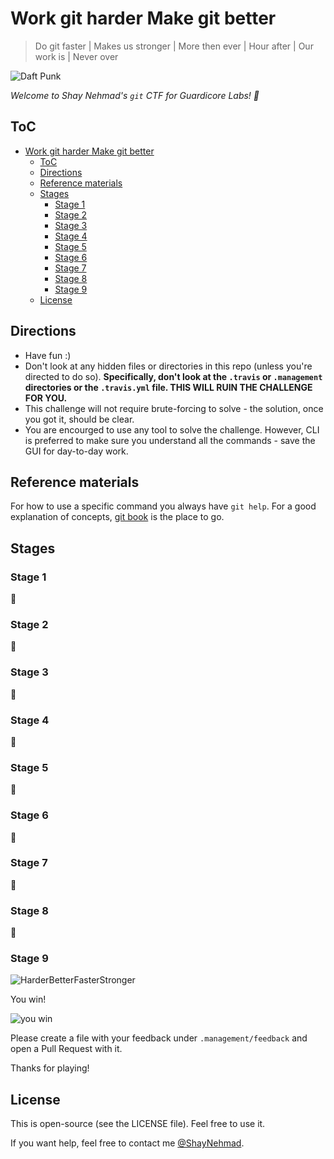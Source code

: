 # Work git harder Make git better

> Do git faster | Makes us stronger | More then ever | Hour after | Our work is | Never over

![Daft Punk](https://media.giphy.com/media/mvRt9fiKKz7Ve/giphy.gif)

_Welcome to Shay Nehmad's `git` CTF for Guardicore Labs! 🚩_

## ToC

- [Work git harder Make git better](#work-git-harder-make-git-better)
  - [ToC](#toc)
  - [Directions](#directions)
  - [Reference materials](#reference-materials)
  - [Stages](#stages)
    - [Stage 1](#stage-1)
    - [Stage 2](#stage-2)
    - [Stage 3](#stage-3)
    - [Stage 4](#stage-4)
    - [Stage 5](#stage-5)
    - [Stage 6](#stage-6)
    - [Stage 7](#stage-7)
    - [Stage 8](#stage-8)
    - [Stage 9](#stage-9)
  - [License](#license)

## Directions

- Have fun :)
- Don't look at any hidden files or directories in this repo (unless you're directed to do so). **Specifically, don't look at the `.travis` or `.management` directories or the `.travis.yml` file. THIS WILL RUIN THE CHALLENGE FOR YOU.**
- This challenge will not require brute-forcing to solve - the solution, once you got it, should be clear.
- You are encourged to use any tool to solve the challenge. However, CLI is preferred to make sure you understand all the commands - save the GUI for day-to-day work.

## Reference materials
  
For how to use a specific command you always have `git help`. For a good explanation of concepts, [git book](https://git-scm.com/book/en/v2) is the place to go.

## Stages

### Stage 1

🚩

### Stage 2

🚩

### Stage 3

🚩

### Stage 4

🚩

### Stage 5

🚩

### Stage 6

🚩

### Stage 7

🚩

### Stage 8

🚩

### Stage 9

![HarderBetterFasterStronger](https://media.giphy.com/media/qTmjKxXDwvK7K/giphy.gif)

You win!

![you win](https://media.giphy.com/media/POH5k3dYNLrqa7SbVa/giphy.gif)

Please create a file with your feedback under `.management/feedback` and open a Pull Request with it.

Thanks for playing!

## License

This is open-source (see the LICENSE file). Feel free to use it.

If you want help, feel free to contact me [@ShayNehmad](https://twitter.com/ShayNehmad).

